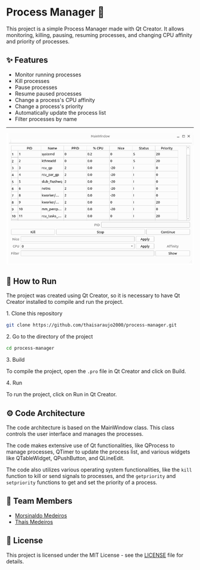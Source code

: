 # Process Manager 🚀

This project is a simple Process Manager made with Qt Creator. It allows monitoring, killing, pausing, resuming processes, and changing CPU affinity and priority of processes.

## ✨ Features

- Monitor running processes
- Kill processes
- Pause processes
- Resume paused processes
- Change a process's CPU affinity
- Change a process's priority
- Automatically update the process list
- Filter processes by name

---
![Interface](img/process.png)

## 📐 How to Run

The project was created using Qt Creator, so it is necessary to have Qt Creator installed to compile and run the project.

1️. Clone this repository
```bash
git clone https://github.com/thaisaraujo2000/process-manager.git
```

2️. Go to the directory of the project
```bash
cd process-manager
```

3️. Build

To compile the project, open the `.pro` file in Qt Creator and click on Build.

4️. Run

To run the project, click on Run in Qt Creator.

## ⚙️ Code Architecture

The code architecture is based on the MainWindow class. This class controls the user interface and manages the processes.

The code makes extensive use of Qt functionalities, like QProcess to manage processes, QTimer to update the process list, and various widgets like QTableWidget, QPushButton, and QLineEdit.

The code also utilizes various operating system functionalities, like the `kill` function to kill or send signals to processes, and the `getpriority` and `setpriority` functions to get and set the priority of a process.

## 👥 Team Members

- [Morsinaldo Medeiros](https://github.com/Morsinaldo)
- [Thaís Medeiros](https://github.com/thaisaraujo2000)

## 📝 License

This project is licensed under the MIT License - see the [LICENSE](LICENSE) file for details.
